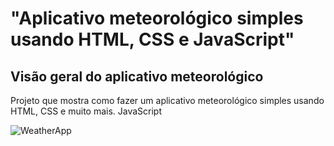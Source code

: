 # "Aplicativo meteorológico simples usando HTML, CSS e JavaScript"

## Visão geral do aplicativo meteorológico

Projeto que mostra como fazer um aplicativo meteorológico simples usando HTML, CSS e muito mais. JavaScript

![WeatherApp](https://user-images.githubusercontent.com/42378118/99897986-fd02dc00-2cc3-11eb-9cac-f5b577bfef40.png)


